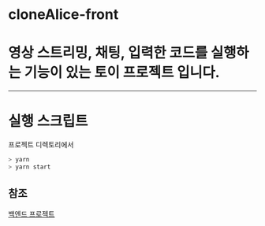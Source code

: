 # cloneAlice-front
# 영상 스트리밍, 채팅, 입력한 코드를 실행하는 기능이 있는 토이 프로젝트 입니다.
---
# 실행 스크립트

프로젝트 디렉토리에서

```sh
> yarn
> yarn start
```

## 참조
[백엔드 프로젝트](https://github.com/dimsssss/cloneAlice-back)